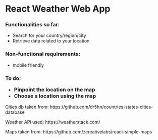 <h1>React Weather Web App</h1>

<h3>Functionalities so far:</h3>
<ul>
  <li>Search for your country/region/city</li>
  <li>Retrieve data related to your location</li>
</ul>

<h3>Non-functional requirements:</h3>
<ul>
  <li>mobile friendly</li>
</ul>

<h3>To do:
<ul>
  <li>Pinpoint the location on the map</li>
  <li>Choose a location using the map</li>
</ul>
</h3>

<p>Cities db taken from: https://github.com/dr5hn/countries-states-cities-database</p>
<p>Weather API used: https://weatherstack.com/</p>
<p>Maps taken from: https://github.com/zcreativelabs/react-simple-maps</p>